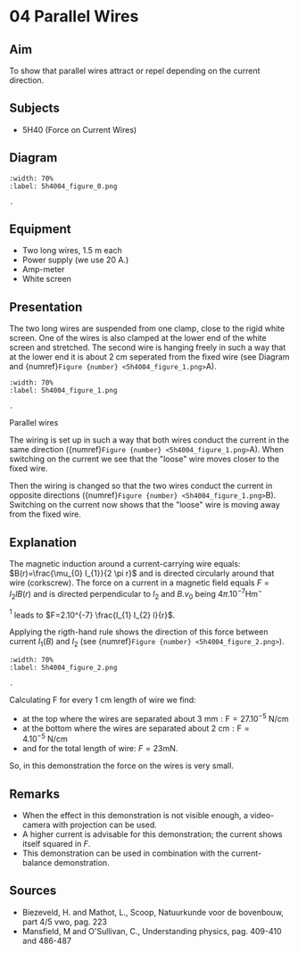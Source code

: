 # 04 Parallel Wires 
  
## Aim   
 To show that parallel wires attract or repel depending on the current direction.    
  
## Subjects   
* 5H40 (Force on Current Wires)   

## Diagram
   
```{figure} figures/figure_0.png
:width: 70%  
:label: 5h4004_figure_0.png  

. 
```

## Equipment
- Two long wires, $1.5 \mathrm{~m}$ each
- Power supply (we use $20 \mathrm{~A}$.)
- Amp-meter
- White screen
    
  
## Presentation   
The two long wires are suspended from one clamp, close to the rigid white screen. One of the wires is also clamped at the lower end of the white screen and stretched. The second wire is hanging freely in such a way that at the lower end it is about $2 \mathrm{~cm}$ seperated from the fixed wire (see Diagram and {numref}`Figure {number} <5h4004_figure_1.png>`A).    
```{figure} figures/figure_1.png
:width: 70%  
:label: 5h4004_figure_1.png  

. 
```
 Parallel wires    
  
The wiring is set up in such a way that both wires conduct the current in the same direction ({numref}`Figure {number} <5h4004_figure_1.png>`A). When switching on the current we see that the "loose" wire moves closer to the fixed wire.

Then the wiring is changed so that the two wires conduct the current in opposite directions ({numref}`Figure {number} <5h4004_figure_1.png>`B). Switching on the current now shows that the "loose" wire is moving away from the fixed wire.    
  
## Explanation   
The magnetic induction around a current-carrying wire equals: $B(r)=\frac{\mu_{0} I_{1}}{2 \pi r}$ and is directed circularly around that wire (corkscrew). The force on a current in a magnetic field equals $F=I_{2} l B(r)$ and is directed perpendicular to $I_{2}$ and $B . v_{0}$ being $4 \pi .10^{-7} \mathrm{Hm}^{-}$

${ }^{1}$ leads to $F=2.10^{-7} \frac{I_{1} I_{2} l}{r}$.

Applying the rigth-hand rule shows the direction of this force between current $I_{1}(B)$ and $I_{2}$ (see {numref}`Figure {number} <5h4004_figure_2.png>`).

```{figure} figures/figure_2.png
:width: 70%  
:label: 5h4004_figure_2.png  

. 
```
Calculating $\mathrm{F}$ for every $1 \mathrm{~cm}$ length of wire we find:

- at the top where the wires are separated about $3 \mathrm{~mm}: \mathrm{F}=27.10^{-5} \mathrm{~N} / \mathrm{cm}$
- at the bottom where the wires are separated about $2 \mathrm{~cm}: \mathrm{F}=4.10^{-5} \mathrm{~N} / \mathrm{cm}$
- and for the total length of wire: $F=23 \mathrm{mN}$.

So, in this demonstration the force on the wires is very small.
  
## Remarks
 *  When the effect in this demonstration is not visible enough, a video-camera with projection can be used. 
 *  A higher current is advisable for this demonstration; the current shows itself squared in $F$. 
 *  This demonstration can be used in combination with the current-balance demonstration.   
  
## Sources
 *  Biezeveld, H. and Mathot, L., Scoop, Natuurkunde voor de bovenbouw, part 4/5 vwo, pag. 223 
 *  Mansfield, M and O'Sullivan, C., Understanding physics, pag. 409-410 and 486-487
  